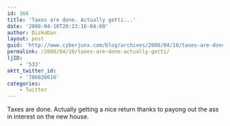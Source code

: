 ```yaml
---
id: 366
title: 'Taxes are done. Actually getti...'
date: '2008-04-10T20:23:16-04:00'
author: DizkoDan
layout: post
guid: 'http://www.cyberjunx.com/blog/archives/2008/04/10/taxes-are-done-actually-getti/'
permalink: /2008/04/10/taxes-are-done-actually-getti/
ljID:
    - '533'
aktt_twitter_id:
    - '786826616'
categories:
    - Twitter
---
```


Taxes are done. Actually getting a nice return thanks to payong out the ass in interest on the new house.
